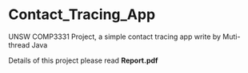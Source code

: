 # Contact_Tracing_App
UNSW COMP3331 Project, a simple contact tracing app write by Muti-thread Java

Details of this project please read **Report.pdf**

